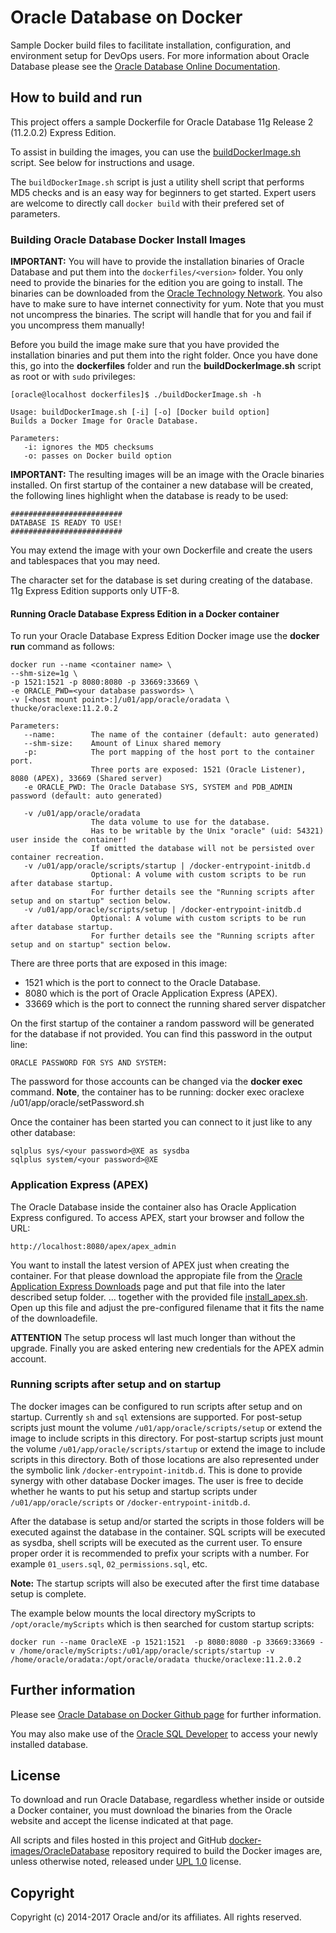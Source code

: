 # Oracle Database on Docker
Sample Docker build files to facilitate installation, configuration, and environment setup for DevOps users. For more information about Oracle Database please see the [Oracle Database Online Documentation](http://docs.oracle.com/database/121/index.htm).

## How to build and run
This project offers a sample Dockerfile for Oracle Database 11g Release 2 (11.2.0.2) Express Edition.

To assist in building the images, you can use the [buildDockerImage.sh](dockerfiles/buildDockerImage.sh) script. See below for instructions and usage.

The `buildDockerImage.sh` script is just a utility shell script that performs MD5 checks and is an easy way for beginners to get started. Expert users are welcome to directly call `docker build` with their prefered set of parameters.

### Building Oracle Database Docker Install Images
**IMPORTANT:** You will have to provide the installation binaries of Oracle Database and put them into the `dockerfiles/<version>` folder. You only need to provide the binaries for the edition you are going to install. The binaries can be downloaded from the [Oracle Technology Network](http://www.oracle.com/technetwork/database/enterprise-edition/downloads/index.html). You also have to make sure to have internet connectivity for yum. Note that you must not uncompress the binaries. The script will handle that for you and fail if you uncompress them manually!

Before you build the image make sure that you have provided the installation binaries and put them into the right folder. Once you have done this, go into the **dockerfiles** folder and run the **buildDockerImage.sh** script as root or with `sudo` privileges:

    [oracle@localhost dockerfiles]$ ./buildDockerImage.sh -h
    
    Usage: buildDockerImage.sh [-i] [-o] [Docker build option]
    Builds a Docker Image for Oracle Database.
    
    Parameters:
       -i: ignores the MD5 checksums
       -o: passes on Docker build option
    
    

**IMPORTANT:** The resulting images will be an image with the Oracle binaries installed. On first startup of the container a new database will be created, the following lines highlight when the database is ready to be used:

	#########################
	DATABASE IS READY TO USE!
	#########################

You may extend the image with your own Dockerfile and create the users and tablespaces that you may need.

The character set for the database is set during creating of the database. 11g Express Edition supports only UTF-8.


#### Running Oracle Database Express Edition in a Docker container
To run your Oracle Database Express Edition Docker image use the **docker run** command as follows:

	docker run --name <container name> \
	--shm-size=1g \
	-p 1521:1521 -p 8080:8080 -p 33669:33669 \
	-e ORACLE_PWD=<your database passwords> \
	-v [<host mount point>:]/u01/app/oracle/oradata \
	thucke/oraclexe:11.2.0.2
	
	Parameters:
	   --name:        The name of the container (default: auto generated)
	   --shm-size:    Amount of Linux shared memory
	   -p:            The port mapping of the host port to the container port.
	                  Three ports are exposed: 1521 (Oracle Listener), 8080 (APEX), 33669 (Shared server)
	   -e ORACLE_PWD: The Oracle Database SYS, SYSTEM and PDB_ADMIN password (default: auto generated)

	   -v /u01/app/oracle/oradata
	                  The data volume to use for the database.
	                  Has to be writable by the Unix "oracle" (uid: 54321) user inside the container!
	                  If omitted the database will not be persisted over container recreation.
	   -v /u01/app/oracle/scripts/startup | /docker-entrypoint-initdb.d
	                  Optional: A volume with custom scripts to be run after database startup.
	                  For further details see the "Running scripts after setup and on startup" section below.
	   -v /u01/app/oracle/scripts/setup | /docker-entrypoint-initdb.d
	                  Optional: A volume with custom scripts to be run after database startup.
	                  For further details see the "Running scripts after setup and on startup" section below.

There are three ports that are exposed in this image:
* 1521 which is the port to connect to the Oracle Database.
* 8080 which is the port of Oracle Application Express (APEX).
* 33669 which is the port to connect the running shared server dispatcher

On the first startup of the container a random password will be generated for the database if not provided. You can find this password in the output line:

	ORACLE PASSWORD FOR SYS AND SYSTEM:

The password for those accounts can be changed via the **docker exec** command. **Note**, the container has to be running:
	docker exec oraclexe /u01/app/oracle/setPassword.sh <your password>

Once the container has been started you can connect to it just like to any other database:

	sqlplus sys/<your password>@XE as sysdba
	sqlplus system/<your password>@XE

### Application Express (APEX) ###

The Oracle Database inside the container also has Oracle Application Express configured. To access APEX, start your browser and follow the URL:

	http://localhost:8080/apex/apex_admin

You want to install the latest version of APEX just when creating the container. For that please download the appropiate file from the [Oracle Application Express Downloads](http://www.oracle.com/technetwork/developer-tools/apex/downloads/index.html) page and put that file into the later described setup folder. ... together with the provided file [install_apex.sh](setup/install_apex.sh).
Open up this file and adjust the pre-configured filename that it fits the name of the downloadefile.

**ATTENTION**
The setup process wll last much longer than without the upgrade. Finally you are asked entering new credentials for the APEX admin account.


### Running scripts after setup and on startup
The docker images can be configured to run scripts after setup and on startup. Currently `sh` and `sql` extensions are supported.
For post-setup scripts just mount the volume `/u01/app/oracle/scripts/setup` or extend the image to include scripts in this directory.
For post-startup scripts just mount the volume `/u01/app/oracle/scripts/startup` or extend the image to include scripts in this directory.
Both of those locations are also represented under the symbolic link `/docker-entrypoint-initdb.d`. This is done to provide
synergy with other database Docker images. The user is free to decide whether he wants to put his setup and startup scripts
under `/u01/app/oracle/scripts` or `/docker-entrypoint-initdb.d`.

After the database is setup and/or started the scripts in those folders will be executed against the database in the container.
SQL scripts will be executed as sysdba, shell scripts will be executed as the current user. To ensure proper order it is
recommended to prefix your scripts with a number. For example `01_users.sql`, `02_permissions.sql`, etc.

**Note:** The startup scripts will also be executed after the first time database setup is complete.

The example below mounts the local directory myScripts to `/opt/oracle/myScripts` which is then searched for custom startup scripts:

    docker run --name OracleXE -p 1521:1521  -p 8080:8080 -p 33669:33669 -v /home/oracle/myScripts:/u01/app/oracle/scripts/startup -v /home/oracle/oradata:/opt/oracle/oradata thucke/oraclexe:11.2.0.2
    
## Further information
Please see [Oracle Database on Docker Github page](https://github.com/oracle/docker-images/tree/master/OracleDatabase) for further information.

You may also make use of the [Oracle SQL Developer](http://www.oracle.com/technetwork/developer-tools/sql-developer/overview/index.html) to access your newly installed database.

## License
To download and run Oracle Database, regardless whether inside or outside a Docker container, you must download the binaries from the Oracle website and accept the license indicated at that page.

All scripts and files hosted in this project and GitHub [docker-images/OracleDatabase](./) repository required to build the Docker images are, unless otherwise noted, released under [UPL 1.0](https://oss.oracle.com/licenses/upl/) license.

## Copyright
Copyright (c) 2014-2017 Oracle and/or its affiliates. All rights reserved.

